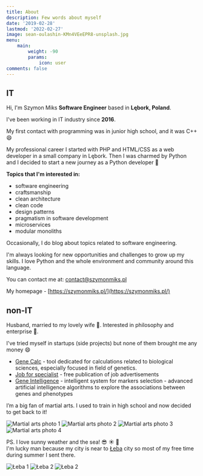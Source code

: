 ```yaml
---
title: About
description: Few words about myself
date: '2019-02-28'
lastmod: '2022-02-27'
image: sean-oulashin-KMn4VEeEPR8-unsplash.jpg
menu:
    main: 
        weight: -90
        params:
            icon: user
comments: false
---
```


## IT

Hi, I'm Szymon Miks **Software Engineer** based in **Lębork, Poland**.

I've been working in IT industry since **2016**.

My first contact with programming was in junior high school, and it was C++ :smile:

My professional career I started with PHP and HTML/CSS as a web developer in a small company in Lębork. 
Then I was charmed by Python and I decided to start a new journey as a Python developer  :snake:

**Topics that I'm interested in:**
- software engineering
- craftsmanship
- clean architecture
- clean code
- design patterns
- pragmatism in software development
- microservices
- modular monoliths

Occasionally, I do blog about topics related to software engineering.

I'm always looking for new opportunities and challenges to grow up my skills. 
I love Python and the whole environment and community around this language.

You can contact me at: [contact@szymonmiks.pl](mailto:contact@szymonmiks.pl)

My homepage - [https://szymonmiks.pl/](https://szymonmiks.pl/)

## non-IT

Husband, married to my lovely wife :couple:. Interested in philosophy and enterprise :bank:.

I've tried myself in startups (side projects) but none of them brought me any money :smile:
- [Gene Calc](https://gene-calc.pl/) - tool dedicated for calculations related to biological sciences, especially focused in field of genetics.
- [Job for specialist](https://spec-jobs.pl/) - free publication of job advertisements
- [Gene Intelligence](https://geneintelligence.io/) - intelligent system for markers selection - advanced artificial intelligence algorithms to explore the associations between genes and phenotypes

I’m a big fan of martial arts. I used to train in high school and now decided to get back to it! 

![Martial arts photo 1](fight1.jpeg) ![Martial arts photo 2](fight2.jpeg)
![Martial arts photo 3](fight3.jpeg) ![Martial arts photo 4](fight4.jpeg)

PS.
I love sunny weather and the sea! :sunglasses: :sunny: :ocean:   
I'm lucky man because my city is near to [Łeba](https://en.wikipedia.org/wiki/%C5%81eba) city
so most of my free time during summer I sent there.

![Łeba 1](457c3bf8-d875-46d5-b579-b28cc4368bfd.JPG) ![Łeba 2](IMG-1324.jpg)
![Łeba 2](IMG-1358.jpg)